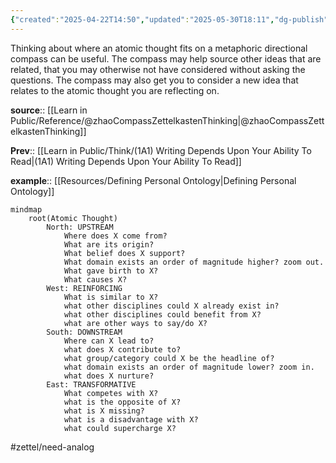 ```yaml
---
{"created":"2025-04-22T14:50","updated":"2025-05-30T18:11","dg-publish":true,"noteIcon":"flower","permalink":"/learn-in-public/think/1-a1-d-compass-of-thoughts-can-generate-ideas-or-connections/","dgPassFrontmatter":true}
---
```



Thinking about where an atomic thought fits on a metaphoric directional compass can be useful. The compass may help source other ideas that are related, that you may otherwise not have considered without asking the questions. The compass may also get you to consider a new idea that relates to the atomic thought you are reflecting on. 

**source**:: [[Learn in Public/Reference/@zhaoCompassZettelkastenThinking\|@zhaoCompassZettelkastenThinking]]

**Prev**:: [[Learn in Public/Think/(1A1) Writing Depends Upon Your Ability To Read\|(1A1) Writing Depends Upon Your Ability To Read]]

**example**:: [[Resources/Defining Personal Ontology\|Defining Personal Ontology]]


```mermaid 
mindmap
	root(Atomic Thought)
		North: UPSTREAM
			Where does X come from?
			What are its origin?
			What belief does X support?
			What domain exists an order of magnitude higher? zoom out.
			What gave birth to X?
			What causes X?
		West: REINFORCING
			What is similar to X?
			what other disciplines could X already exist in?
			what other disciplines could benefit from X?
			what are other ways to say/do X?
		South: DOWNSTREAM
			Where can X lead to?
			what does X contribute to?
			what group/category could X be the headline of?
			what domain exists an order of magnitude lower? zoom in.
			what does X nurture?
		East: TRANSFORMATIVE
			What competes with X?
			what is the opposite of X?
			what is X missing?
			what is a disadvantage with X?
			what could supercharge X?
```
#zettel/need-analog 